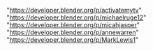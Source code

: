 "https://developer.blender.org/p/activatemytv"
"https://developer.blender.org/p/michaelruge12"
"https://developer.blender.org/p/micahjasper"
"https://developer.blender.org/p/annewarren"
"https://developer.blender.org/p/MarkLewis1"
